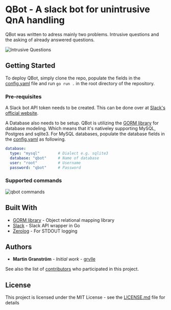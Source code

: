 # QBot - A slack bot for unintrusive QnA handling

QBot was written to adress mainly two problems. Intrusive questions and the asking of already answered questions.


![Intrusive Questions](https://img.devrant.com/devrant/rant/r_186393_9yzn5.jpg)


## Getting Started

To deploy QBot, simply clone the repo, populate the fields in the [config.yaml](example_config.yaml) file and run `go run .` in the root directory of the repository.

### Pre-requisites

A Slack bot API token needs to be created. This can be done over at [Slack's official website](https://api.slack.com/).

A Database also needs to be setup. QBot is utilizing the [GORM library](github.com/jinzhu/gorm) for database modeling. Which means that it's nativeley supporting MySQL, Postgres and sqlite3. For MySQL databases, populate the database fields in the [config.yaml](example_config.yaml) as following.

```yaml
database:
  type: "mysql"        # Dialect e.g. sqlite3
  database: "qbot"     # Name of database
  user: "root"         # Username
  password: "qbot"     # Password
```

### Supported commands

![qbot commands](https://i.imgur.com/17MfKAM.png)

## Built With

* [GORM library](github.com/jinzhu/gorm) - Object relational mapping library
* [Slack](github.com/nlopes/slack) - Slack API wrapper in Go
* [Zerolog](github.com/rs/zerolog/log) - For STDOUT logging


## Authors

* **Martin Granström** - *Initial work* - [grvlle](https://github.com/grvlle)

See also the list of [contributors](https://github.com/grvlle/qbot/contributors) who participated in this project.

## License

This project is licensed under the MIT License - see the [LICENSE.md](LICENSE.md) file for details
